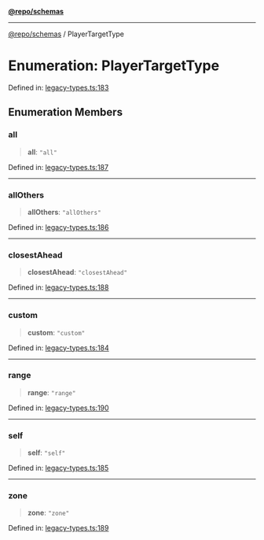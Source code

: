 [**@repo/schemas**](../README.md)

***

[@repo/schemas](../README.md) / PlayerTargetType

# Enumeration: PlayerTargetType

Defined in: [legacy-types.ts:183](https://github.com/alexqguo/drinking-board-game-v3/blob/c6c8efecde293dcd45795192eba80a63357ff3d6/packages/schemas/src/legacy-types.ts#L183)

## Enumeration Members

### all

> **all**: `"all"`

Defined in: [legacy-types.ts:187](https://github.com/alexqguo/drinking-board-game-v3/blob/c6c8efecde293dcd45795192eba80a63357ff3d6/packages/schemas/src/legacy-types.ts#L187)

***

### allOthers

> **allOthers**: `"allOthers"`

Defined in: [legacy-types.ts:186](https://github.com/alexqguo/drinking-board-game-v3/blob/c6c8efecde293dcd45795192eba80a63357ff3d6/packages/schemas/src/legacy-types.ts#L186)

***

### closestAhead

> **closestAhead**: `"closestAhead"`

Defined in: [legacy-types.ts:188](https://github.com/alexqguo/drinking-board-game-v3/blob/c6c8efecde293dcd45795192eba80a63357ff3d6/packages/schemas/src/legacy-types.ts#L188)

***

### custom

> **custom**: `"custom"`

Defined in: [legacy-types.ts:184](https://github.com/alexqguo/drinking-board-game-v3/blob/c6c8efecde293dcd45795192eba80a63357ff3d6/packages/schemas/src/legacy-types.ts#L184)

***

### range

> **range**: `"range"`

Defined in: [legacy-types.ts:190](https://github.com/alexqguo/drinking-board-game-v3/blob/c6c8efecde293dcd45795192eba80a63357ff3d6/packages/schemas/src/legacy-types.ts#L190)

***

### self

> **self**: `"self"`

Defined in: [legacy-types.ts:185](https://github.com/alexqguo/drinking-board-game-v3/blob/c6c8efecde293dcd45795192eba80a63357ff3d6/packages/schemas/src/legacy-types.ts#L185)

***

### zone

> **zone**: `"zone"`

Defined in: [legacy-types.ts:189](https://github.com/alexqguo/drinking-board-game-v3/blob/c6c8efecde293dcd45795192eba80a63357ff3d6/packages/schemas/src/legacy-types.ts#L189)
